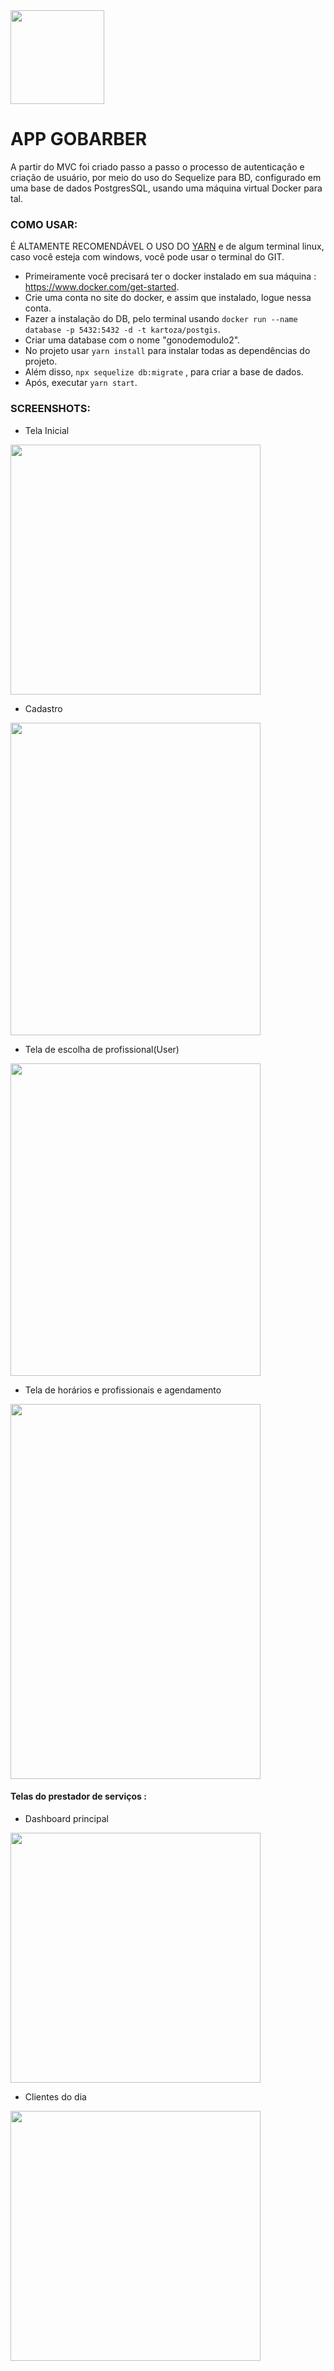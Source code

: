    <img src="https://s3.us-east-2.amazonaws.com/gobarber-img/logo.svg" height = "150"/>


# APP GOBARBER
  A partir do MVC foi criado passo a passo o processo de autenticação e criação de usuário, por meio do uso do Sequelize para BD,
  configurado em uma base de dados PostgresSQL, usando uma máquina virtual Docker para tal.

 ### COMO USAR:
  É ALTAMENTE RECOMENDÁVEL O USO DO [YARN](https://yarnpkg.com/pt-BR/) e de algum terminal linux, caso você esteja com windows, você pode usar o terminal do GIT.


  - Primeiramente você precisará ter o docker instalado em sua máquina : https://www.docker.com/get-started.
  - Crie uma conta no site do docker, e assim que instalado, logue nessa conta.
  - Fazer a instalação do DB, pelo terminal usando `docker run --name database -p 5432:5432 -d -t kartoza/postgis`.
  - Criar uma database com o nome "gonodemodulo2".
  - No projeto usar `yarn install` para instalar todas as dependências do projeto.
  - Além disso, `npx sequelize db:migrate` , para criar a base de dados.
  - Após, executar `yarn start`.

  ### SCREENSHOTS:
  - Tela Inicial
  <img src="https://s3.us-east-2.amazonaws.com/gobarber-img/1.png" height = "400" width = "400" />

  -  Cadastro
  <img src="https://s3.us-east-2.amazonaws.com/gobarber-img/Screenshot_8.png" height = "500" width = "400" />

   - Tela de escolha de profissional(User)
  <img src="https://s3.us-east-2.amazonaws.com/gobarber-img/2.png" height = "500" width = "400" />

   - Tela de horários e profissionais e agendamento
   <img src="https://s3.us-east-2.amazonaws.com/gobarber-img/Screenshot_5.png" height = "600" width = "400" />

   #### Telas do prestador de serviços :

   - Dashboard principal
   <img src="https://s3.us-east-2.amazonaws.com/gobarber-img/Screenshot_9.png" height = "400" width = "400" />

   - Clientes do dia
   <img src="https://s3.us-east-2.amazonaws.com/gobarber-img/Screenshot_6.png" height = "400" width = "400" />



